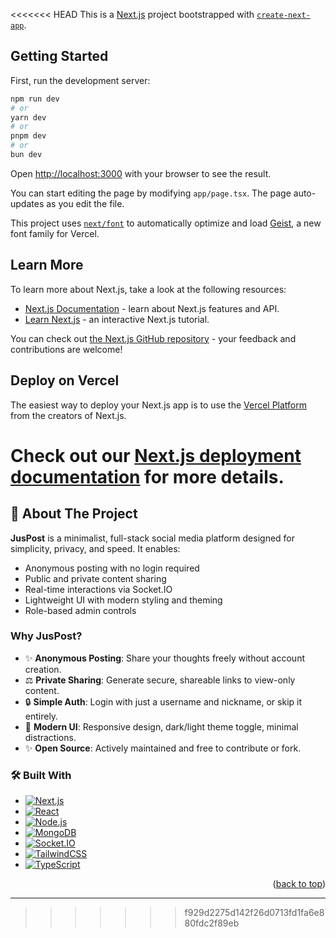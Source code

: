 <<<<<<< HEAD
This is a [Next.js](https://nextjs.org) project bootstrapped with [`create-next-app`](https://nextjs.org/docs/app/api-reference/cli/create-next-app).

## Getting Started

First, run the development server:

```bash
npm run dev
# or
yarn dev
# or
pnpm dev
# or
bun dev
```

Open [http://localhost:3000](http://localhost:3000) with your browser to see the result.

You can start editing the page by modifying `app/page.tsx`. The page auto-updates as you edit the file.

This project uses [`next/font`](https://nextjs.org/docs/app/building-your-application/optimizing/fonts) to automatically optimize and load [Geist](https://vercel.com/font), a new font family for Vercel.

## Learn More

To learn more about Next.js, take a look at the following resources:

- [Next.js Documentation](https://nextjs.org/docs) - learn about Next.js features and API.
- [Learn Next.js](https://nextjs.org/learn) - an interactive Next.js tutorial.

You can check out [the Next.js GitHub repository](https://github.com/vercel/next.js) - your feedback and contributions are welcome!

## Deploy on Vercel

The easiest way to deploy your Next.js app is to use the [Vercel Platform](https://vercel.com/new?utm_medium=default-template&filter=next.js&utm_source=create-next-app&utm_campaign=create-next-app-readme) from the creators of Next.js.

Check out our [Next.js deployment documentation](https://nextjs.org/docs/app/building-your-application/deploying) for more details.
=======


## 📘 About The Project

**JusPost** is a minimalist, full-stack social media platform designed for simplicity, privacy, and speed. It enables:

- Anonymous posting with no login required
- Public and private content sharing
- Real-time interactions via Socket.IO
- Lightweight UI with modern styling and theming
- Role-based admin controls

### Why JusPost?

- ✨ **Anonymous Posting**: Share your thoughts freely without account creation.
- ⚖️ **Private Sharing**: Generate secure, shareable links to view-only content.
- 🔒 **Simple Auth**: Login with just a username and nickname, or skip it entirely.
- 🎨 **Modern UI**: Responsive design, dark/light theme toggle, minimal distractions.
- ✨ **Open Source**: Actively maintained and free to contribute or fork.


### 🛠️ Built With

- [![Next.js][Next.js]][Next-url]
- [![React][React.js]][React-url]
- [![Node.js][Node.js]][Node-url]
- [![MongoDB][MongoDB]][MongoDB-url]
- [![Socket.IO][Socket.IO]][Socket.IO-url]
- [![TailwindCSS][TailwindCSS]][TailwindCSS-url]
- [![TypeScript][TypeScript]][TypeScript-url]

<p align="right">(<a href="#readme-top">back to top</a>)</p>

---

<!-- MARKDOWN SHIELDS -->
[contributors-shield]: https://img.shields.io/github/contributors/harshamrute/juspost.svg?style=for-the-badge
[contributors-url]: https://github.com/harshamrute/juspost/graphs/contributors
[forks-shield]: https://img.shields.io/github/forks/harshamrute/juspost.svg?style=for-the-badge
[forks-url]: https://github.com/harshamrute/juspost/network/members
[stars-shield]: https://img.shields.io/github/stars/harshamrute/juspost.svg?style=for-the-badge
[stars-url]: https://github.com/harshamrute/juspost/stargazers
[issues-shield]: https://img.shields.io/github/issues/harshamrute/juspost.svg?style=for-the-badge
[issues-url]: https://github.com/harshamrute/juspost/issues
[license-shield]: https://img.shields.io/github/license/harshamrute/juspost.svg?style=for-the-badge
[license-url]: https://github.com/harshamrute/juspost/blob/main/LICENSE
[linkedin-shield]: https://img.shields.io/badge/-LinkedIn-blue?style=for-the-badge&logo=linkedin&logoColor=white
[linkedin-url]: https://linkedin.com/in/harsh-amrute

[Next.js]: https://img.shields.io/badge/next.js-000000?style=for-the-badge&logo=nextdotjs&logoColor=white
[Next-url]: https://nextjs.org/
[React.js]: https://img.shields.io/badge/React-20232A?style=for-the-badge&logo=react&logoColor=61DAFB
[React-url]: https://reactjs.org/
[Node.js]: https://img.shields.io/badge/Node.js-43853D?style=for-the-badge&logo=node.js&logoColor=white
[Node-url]: https://nodejs.org/
[MongoDB]: https://img.shields.io/badge/MongoDB-4EA94B?style=for-the-badge&logo=mongodb&logoColor=white
[MongoDB-url]: https://www.mongodb.com/
[Socket.IO]: https://img.shields.io/badge/Socket.io-010101?style=for-the-badge&logo=Socket.io&logoColor=white
[Socket.IO-url]: https://socket.io/
[TailwindCSS]: https://img.shields.io/badge/Tailwind_CSS-38B2AC?style=for-the-badge&logo=tailwind-css&logoColor=white
[TailwindCSS-url]: https://tailwindcss.com/
[TypeScript]: https://img.shields.io/badge/TypeScript-007ACC?style=for-the-badge&logo=typescript&logoColor=white
[TypeScript-url]: https://www.typescriptlang.org/

>>>>>>> f929d2275d142f26d0713fd1fa6e880fdc2f89eb
